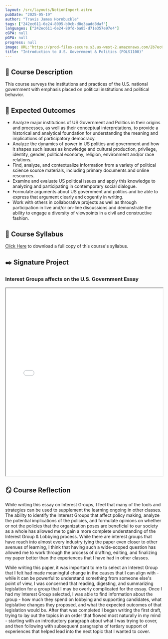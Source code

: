 ```yaml
---
layout: /src/layouts/NotionImport.astro
pubDate: "2025-05-19"
author: "Travis James Hornbuckle"
tags: ["242ec611-6e24-8095-b0cb-d8e3aadd8daf"]
languages: ["242ec611-6e24-80fd-ba85-d71e357e97e4"]
cGPA: null
pGPA: null
progress: null
image: URL:"https://prod-files-secure.s3.us-west-2.amazonaws.com/2b7ec611-6e24-816d-b9d5-000306239ba9/8ad4f435-8d6e-407b-99d9-db92cb35c43e/POLS1100.png?X-Amz-Algorithm=AWS4-HMAC-SHA256&X-Amz-Content-Sha256=UNSIGNED-PAYLOAD&X-Amz-Credential=ASIAZI2LB466VH5J3YP6%2F20250803%2Fus-west-2%2Fs3%2Faws4_request&X-Amz-Date=20250803T110117Z&X-Amz-Expires=3600&X-Amz-Security-Token=IQoJb3JpZ2luX2VjEPD%2F%2F%2F%2F%2F%2F%2F%2F%2F%2FwEaCXVzLXdlc3QtMiJIMEYCIQCEWsZCda0BAUrmC7yiAAtTYAJUiJpbfjNBNFFeCL16hAIhANGGkETP7N4u1bxVE8xvImiORcVJCX4DX5Gv%2Fy4%2Bb6G%2BKv8DCCkQABoMNjM3NDIzMTgzODA1Igy57c0WNAW98v5GNBIq3AO95iLhkJm92wI6xYqz5xatAk1GQ%2Fb%2Brodc3ZtUqqnMqkitTr1RSjz3HCl9nDLBCYP7jgWkTZ%2BQ4gaJyiphb567b6%2FFlu%2BXiw7mtnjQAvM5n%2BJuMTBKJmANKnV%2FxBZH8VwtkWSdEORtqTvYIjCgHg9WHpJfcXP%2FW3DBeptodR2J0vKLpvTFkXNL%2BDEsiYVsuq7GrMWN4BGkKz08Jcf9x68PQnRGaTWe3y2W8ZdDZQOChEiOgsymneq29cMZiD8FfP%2FUgXqhZ7Pt2BsIda5mJeC45WKAn052%2FuhTNQcwPNRrPof0OrxfsH%2BSaLYSRLqiEa%2FkVSgNCYsx6w3OMopLyuPlSNtSSTcUmqMiLU3wo93OiT3WWaaXALtC5K7PcslhTz9UlxlO7c9PtUwX6hRI%2FoYxI32i%2FTk%2Bp2q8h3mEhOC9Db9h1BtBuMXfW2acLgQUE2wEgTKTkQxwzfFIhPYyFS0sF1CGpkhQ%2Br%2BC9dHJMfqwgMuwN4ODgdiGsx8sBjm737uOUNDmyOFjQKGXK6%2BuFZa%2FqlUw7f3aVFHb1FYjU0hbC6ICRJDrxqwQxuvXHZPjy2ZRGRN4r%2BjrwAPgNLZwn6%2FuqF6YSnUFql1AbsayAIF2j5s2HUfdJY8ABr%2B6czCcprzEBjqkAR%2BNq%2BV2VGvymyWFpc9MtZx47eMCXn6WqPcJAmMJK14nGg0%2FW7VtUwuhrYm2f6D%2BH9MgSvfc06LYAWkvRsdNXSko%2Fw%2FFjuDsoBhoBmqyFEsXkUT4AlWaJYtV%2FJ5wsAHP76JT6e0mGFUj9lO%2F8IeiS6ZAEMX%2Bdyn8Bh0GSRBrKU%2FSZY%2B8dDPscqs9NDO%2BlDlbU0lwjeaL0O%2B25F3y47hTodZnkmE%2F&X-Amz-Signature=d565da63cd12014f759e50263b983a4b4ce522f50a9a8411f7b1effe6ea260f2&X-Amz-SignedHeaders=host&x-amz-checksum-mode=ENABLED&x-id=GetObject"
title: "Introduction to U.S. Government & Politics (POLS1100)"
---
```


## 📝 Course Description


This course surveys the institutions and practices of the U.S. national government with emphasis placed on political institutions and political behavior.


## 🎯 Expected Outcomes

- Analyze major institutions of US Government and Politics in their origins and processes, as well as their conceptual interpretations, to provide a historical and analytical foundation for understanding the meaning and implications of participatory democracy.
- Analyze the dynamics of power in US politics and government and how it shapes such issues as knowledge and cultural production, privilege, identity, gender, political economy, religion, environment and/or race relations.
- Find, analyze, and contextualize information from a variety of political science source materials, including primary documents and online resources.
- Examine and evaluate US political issues and apply this knowledge to analyzing and participating in contemporary social dialogue.
- Formulate arguments about US government and politics and be able to express that argument clearly and cogently in writing.
- Work with others in collaborative projects as well as through participation in live and/or on-line discussions and demonstrate the ability to engage a diversity of viewpoints in a civil and constructive fashion.

## 📝 Course Syllabus


<a target="_blank" rel="noopener noreferrer" href="/public/documents/POLS1100-Syllabus.pdf">Click Here</a> to download a full copy of this course's syllabus.


## ✒️ Signature Project


### Interest Groups affects on the U.S. Government Essay


<iframe src="[https://slccbruins-my.sharepoint.com/personal/thornbuc_slcc_edu/_layouts/15/Doc.aspx?sourcedoc={629f6070-26bd-4457-b01a-fabec1d1d6da}&amp;action=embedview](https://slccbruins-my.sharepoint.com/personal/thornbuc_slcc_edu/_layouts/15/Doc.aspx?sourcedoc=%7B629f6070-26bd-4457-b01a-fabec1d1d6da%7D&amp%3Baction=embedview)" width="100%" height="600px" class="myIframe">
<p>Hi SOF</p>
</iframe>


## 🪞 Course Reflection


While writing this essay on Interest Groups, I feel that many of the tools and strategies can be used to supplement the learning ongoing in other classes. The ability to identify the Interest Groups that affect policy making, analyze the potential implications of the policies, and formulate opinions on whether or not the policies that the organization poses are beneficial to our society as a whole has allowed me to gain a more complete understanding of the Interest Group & Lobbying process. While there are interest groups that have reach into almost every industry tying the paper even closer to other avenues of learning, I think that having such a wide-scoped question has allowed me to work through the process of drafting, editing, and finalizing my paper better than the experiences that I have had in other classes.


While writing this paper, it was important to me to select an Interest Group that I felt had made meaningful change in the causes that I can align with - while it can be powerful to understand something from someone else's point of view, I was concerned that reading, digesting, and summarizing legislation for a group that I may be overly complicated for the essay. Once I had my Interest Group selected, I was able to find information about the group - how much they spend on lobbying and supporting candidates, what legislative changes they proposed, and what the expected outcomes of that legislation would be. After that was completed I began writing the first draft, trying to lay out the topics in an order that flowed most naturally in my mind - starting with an introductory paragraph about what I was trying to cover, and then following with subsequent paragraphs of tertiary support of experiences that helped lead into the next topic that I wanted to cover.

